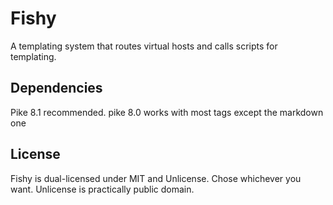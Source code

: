 # Fishy
A templating system that routes virtual hosts and calls scripts for templating.

## Dependencies
Pike 8.1 recommended. pike 8.0 works with most tags except the markdown one

## License
Fishy is dual-licensed under MIT and Unlicense. Chose whichever you want. Unlicense is practically public domain.
